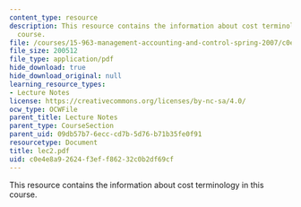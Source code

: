 ```yaml
---
content_type: resource
description: This resource contains the information about cost terminology in this
  course.
file: /courses/15-963-management-accounting-and-control-spring-2007/c0e4e8a92624f3eff86232c0b2df69cf_lec2.pdf
file_size: 200512
file_type: application/pdf
hide_download: true
hide_download_original: null
learning_resource_types:
- Lecture Notes
license: https://creativecommons.org/licenses/by-nc-sa/4.0/
ocw_type: OCWFile
parent_title: Lecture Notes
parent_type: CourseSection
parent_uid: 09db57b7-6ecc-cd7b-5d76-b71b35fe0f91
resourcetype: Document
title: lec2.pdf
uid: c0e4e8a9-2624-f3ef-f862-32c0b2df69cf
---
```

This resource contains the information about cost terminology in this course.